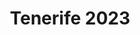 ---
title: Tenerife 2023
createdAt: '2023-05-27T18:00:00.000Z'
cover: 20230501T183600-7d5f43ac
geo:
  lat: 28.46380004084346
  lng: -16.251771639145105
photos:
  - 20230429T045858-a1b3f1af
  - 20230429T053919-5d9aafe9
  - 20230429T054413-da178e2f
  - 20230429T080433-f53fda45
  - 20230429T131309-f12bf913
  - 20230429T135444-554311c5
  - 20230429T140340-ac030023
  - 20230429T140845-a2e7e6ae
  - 20230429T152819-fef5dc05
  - 20230429T175727-e95abec9
  - 20230429T180633-59f15041
  - 20230429T181612-060725dc
  - 20230429T181634-50635688
  - 20230429T182206-165ad8c1
  - 20230429T182842-ac36945a
  - 20230429T184946-634a7bf3
  - 20230429T185325-a3f5a2f8
  - 20230429T190359-76261c9a
  - 20230429T190543-78a25c0c
  - 20230430T081329-5ce39e82
  - 20230430T105859-8f66410b
  - 20230430T111753-2ed75722
  - 20230430T113326-0d1cfc8e
  - 20230430T170701-01116593
  - 20230430T170712-9d76a314
  - 20230430T170734-8093675e
  - 20230430T184644-bf62c10d
  - 20230430T184719-5f7ff031
  - 20230430T190246-5fddccf7
  - 20230430T201027-46946e2f
  - 20230430T205940-2b9355a4
  - 20230430T210116-6e47f775
  - 20230430T211351-d7942715
  - 20230501T161004-b7a74c49
  - 20230501T183518-2cd5e92b
  - 20230501T183600-7d5f43ac
  - 20230502T074102-feb7ead3
  - 20230502T084019-0867f534
  - 20230502T110653-2a2a8ff2
  - 20230502T120609-b5c45c8d
  - 20230502T120625-5aa4c9b4
  - 20230502T120754-ae2097a3
  - 20230502T173911-339e3e37
  - 20230503T151040-1e7e36f2
  - 20230503T172611-648f2c10
  - 20230503T172634-50bc9bcf
  - 20230504T095524-ad1fc220
  - 20230504T095729-32cfe30e
  - 20230504T114815-f6bf27be
  - 20230504T120001-2553cd45
  - 20230504T120227-7980e6f7
  - 20230504T123916-20ca9e40
  - 20230504T124158-9632dd00
  - 20230504T124202-51c87286
  - 20230504T124243-ee4555e0
  - 20230504T125405-4384faf4
  - 20230504T125643-bf4750e4
  - 20230504T125910-cd364eab
  - 20230504T144253-364d72d2
  - 20230504T165324-b8f76e7d
  - 20230505T120230-e030292e
  - 20230505T120326-360e37f5
  - 20230505T120455-a7ee034f
  - 20230505T120843-0eb5eed0
  - 20230505T124125-644f6026
  - 20230505T133905-88b3e0a1
  - 20230505T133958-89157b6e
  - 20230505T135014-e1dff8d9
  - 20230506T101552-6222e643
  - 20230506T102708-00d9726c
  - 20230506T112519-abe5ba1d
  - 20230506T112752-296e38de
  - 20230506T142206-68bab498
  - 20230506T142244-77a3ea55
  - 20230506T142309-e52e0ab5
  - 20230506T142326-c369a177
  - 20230506T142732-2e2b258d
  - 20230506T154445-33aecd0a
  - 20230506T155940-a27133e6
  - 20230506T165648-f6f8a84c
  - 20230506T173230-c280de91
  - 20230506T181100-2af8c786
  - 20230508T104725-4f915b02
  - 20230508T113320-f58735fb
  - 20230508T113716-c92d14e6
  - 20230508T114123-04b12b98
  - 20230508T114325-24eb79f0
  - 20230508T114328-90bec497
  - 20230508T131852-0ed0fe27
  - 20230508T131943-6060903f
  - 20230508T131947-7cf9ea6a
  - 20230508T163902-3095b51e
  - 20230508T163915-ef4d8af7
  - 20230508T163929-792b262e
  - 20230508T163943-b7a355c6
  - 20230508T164002-c649a4d8
  - 20230508T164009-c2ad0ec0
  - 20230508T164029-12873733
  - 20230509T180021-38a02bc9
  - 20230509T192517-97f1bb4f
  - 20230510T100514-ee1fd31e
  - 20230510T102303-e3539294
  - 20230510T102828-198796d2
  - 20230510T113424-66fad4a2
  - 20230510T115809-fbc50153
  - 20230510T122317-9e44398a
  - 20230510T124255-84dc6117
  - 20230510T124815-30bee034
  - 20230510T140409-ce6b0a81
  - 20230510T141128-02743c52
  - 20230510T143508-f6442ed0
  - 20230510T143939-eba7f4e4
  - 20230510T160634-60ca9372
  - 20230510T160647-7a060d92
  - 20230510T160708-e204c3bd
  - 20230510T161834-b248ca5e
  - 20230510T161847-e1aa9580
  - 20230510T161856-a2bca9e6
  - 20230510T161915-483035be
  - 20230510T161925-36e1f479
  - 20230511T060335-aac78325
  - 20230511T074209-8e397cc4
  - 20230511T075038-64fd8f55
  - 20230511T091552-5a1b0157
  - 20230511T102157-e4e578fd
  - 20230511T102412-668d7d2a
  - 20230511T110944-84687b30
  - 20230511T112836-a61d234f
  - 20230511T120603-5503adea
  - 20230511T130120-e588b165
  - 20230511T204656-95c4e36a
  - 20230511T204710-55f2fe04
  - 20230511T204753-4cc6b29f
  - 20230511T204848-b804d5bf
  - 20230514T075328-d0c47115
  - 20230514T083534-a1af2424
  - 20230514T103800-c02d218e
  - 20230514T104225-766c1637
  - 20230514T104521-26235de7
  - 20230514T104533-13278a46
  - 20230514T105414-e0abcae1
  - 20230514T105531-51550ad3
  - 20230514T112950-29f903c5
  - 20230514T210639-d667ab97
  - 20230514T210719-ce0d005c
  - 20230515T154903-b9e4341b
  - 20230515T192346-9033089c
  - 20230515T192417-0a81a9a3
  - 20230515T192503-78ee2e25
  - 20230515T192520-20c5045f
  - 20230516T135629-45514f73
  - 20230516T153650-d87519e0
  - 20230516T153939-bef27a5a
  - 20230517T141252-dcff5f8b
  - 20230517T145229-23b8da90
  - 20230517T145708-08846a60
  - 20230517T152705-2353209a
  - 20230517T191623-47c45ad6
  - 20230517T191705-9eb0f987
  - 20230517T191736-a8e9d195
  - 20230517T191841-8e932747
  - 20230517T191925-3f545f59
  - 20230517T191959-56d5ce6a
  - 20230517T192009-6391a71e
  - 20230517T192139-9187f796
  - 20230517T192217-7f4a9874
  - 20230518T122122-1f69abf6
  - 20230518T122130-4270876b
  - 20230518T123122-14180d28
  - 20230518T124311-da6ebd83
  - 20230518T131629-16b9c893
  - 20230518T162412-10feafe5
  - 20230518T203707-51b20107
  - 20230519T131746-418b6999
  - 20230519T154348-a425c3b0
  - 20230519T180314-833a646e
  - 20230519T181012-c2e80666
  - 20230519T203735-17fdd7e7
  - 20230519T223858-fe266f29
  - 20230520T112128-23d49c89
  - 20230520T124850-f36826e0
  - 20230520T124927-e456de3c
  - 20230520T134042-07e87d52
  - 20230521T090126-88545822
  - 20230521T121438-a12b3483
  - 20230521T130955-bf95de95
  - 20230521T151151-0c771863
  - 20230521T195305-af877d25
  - 20230521T210226-2438f0d2
  - 20230522T131927-255ad1bc
  - 20230522T155134-6c96ce9d
  - 20230522T175822-2ee05bfd
  - 20230522T175846-55a48c9e
  - 20230522T175929-ae78fc42
  - 20230523T144427-e6537888
  - 20230523T182859-3a93bf39
  - 20230523T182949-1c5c1fb9
  - 20230523T192840-27a8512e
  - 20230523T192852-c35afb8a
  - 20230523T193018-958c1533
  - 20230523T193058-7d3bbe67
  - 20230524T081746-7fb132e3
  - 20230524T130538-f22cc8fe
  - 20230524T163005-7ed0083e
  - 20230524T164511-ae1b0e61
  - 20230525T051137-f65359f8
  - 20230525T051145-d3643ad1
  - 20230525T052247-d95874f5
  - 20230525T052250-6ea6d61f
  - 20230525T052526-0f239986
  - 20230525T053006-596c483a
  - 20230525T053017-c27e616f
  - 20230525T053054-4beed544
  - 20230525T060424-982ae153
  - 20230525T060730-1aef0c32
  - 20230525T061903-904673bb
  - 20230525T063006-8a425d2f
  - 20230525T063409-c1e8ab2a
  - 20230525T070357-cbcb5b05
  - 20230525T175211-a8d85514
  - 20230525T175400-1401afa9
  - 20230525T180055-5f151613
  - 20230525T180059-1587b655
  - 20230525T180132-27f2e78b
  - 20230525T181747-a1d9946b
  - 20230525T184227-5dc3118d
  - 20230526T053459-122dafcd
  - 20230526T061239-40e2db5e
  - 20230526T062515-9e84029b
  - 20230526T065212-0841e26c
  - 20230526T071243-1a4ae1da
  - 20230526T071612-e9705de1
  - 20230526T071753-863977cb
  - 20230526T081126-21b10b86
  - 20230526T100408-1f9b8a80
  - 20230526T140327-0b8d4606

---